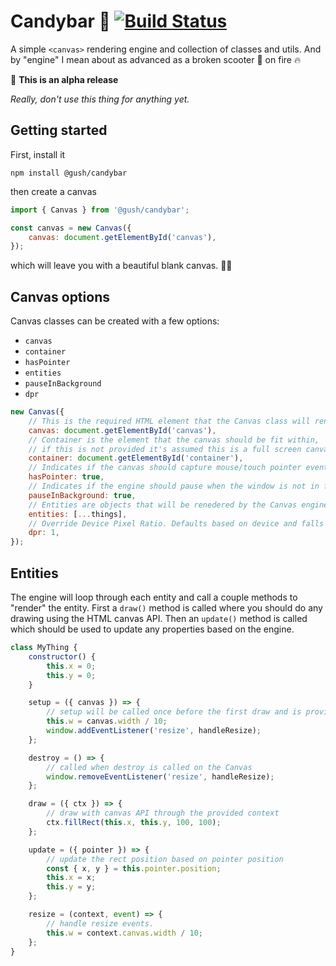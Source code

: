 # Candybar 🍫 [![Build Status](https://travis-ci.org/gushers/candybar.svg?branch=master)](https://travis-ci.org/gushers/candybar)

A simple `<canvas>` rendering engine and collection of classes and utils. And by "engine" I mean about as advanced as a broken scooter 🛴 on fire 🔥

🚨 **This is an alpha release**

_Really, don't use this thing for anything yet._

## Getting started

First, install it

```
npm install @gush/candybar
```

then create a canvas

```javascript
import { Canvas } from '@gush/candybar';

const canvas = new Canvas({
    canvas: document.getElementById('canvas'),
});
```

which will leave you with a beautiful blank canvas. 🙌🏻

## Canvas options

Canvas classes can be created with a few options:

- `canvas`
- `container`
- `hasPointer`
- `entities`
- `pauseInBackground`
- `dpr`

```javascript
new Canvas({
    // This is the required HTML element that the Canvas class will render to.
    canvas: document.getElementById('canvas'),
    // Container is the element that the canvas should be fit within,
    // if this is not provided it's assumed this is a full screen canvas
    container: document.getElementById('container'),
    // Indicates if the canvas should capture mouse/touch pointer events.
    hasPointer: true,
    // Indicates if the engine should pause when the window is not in focus
    pauseInBackground: true,
    // Entities are objects that will be renedered by the Canvas engine.
    entities: [...things],
    // Override Device Pixel Ratio. Defaults based on device and falls back to 1.
    dpr: 1,
});
```

## Entities

The engine will loop through each entity and call a couple methods to "render" the entity. First a `draw()` method is called where you should do any drawing using the HTML canvas API. Then an `update()` method is called which should be used to update any properties based on the engine.

```javascript
class MyThing {
    constructor() {
        this.x = 0;
        this.y = 0;
    }

    setup = ({ canvas }) => {
        // setup will be called once before the first draw and is provided the class context
        this.w = canvas.width / 10;
        window.addEventListener('resize', handleResize);
    };

    destroy = () => {
        // called when destroy is called on the Canvas
        window.removeEventListener('resize', handleResize);
    };

    draw = ({ ctx }) => {
        // draw with canvas API through the provided context
        ctx.fillRect(this.x, this.y, 100, 100);
    };

    update = ({ pointer }) => {
        // update the rect position based on pointer position
        const { x, y } = this.pointer.position;
        this.x = x;
        this.y = y;
    };

    resize = (context, event) => {
        // handle resize events.
        this.w = context.canvas.width / 10;
    };
}
```

